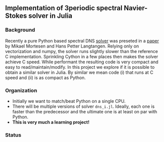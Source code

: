 ## Implementation of 3periodic spectral Navier-Stokes solver in Julia

### Background
Recently a pure Python based spectral DNS [solver](https://github.com/spectralDNS/spectralDNS) was preseted in a 
[paper](http://arxiv.org/pdf/1602.03638v1.pdf) by Mikael Mortesen and Hans Petter Langtangen. Relying only on 
vectorization and numpy, the solver runs slightly slower than the reference C implementation. Sprinkling
Cython in a few places then makes the solver achieve C speed. While performant the resulting code is 
very compact and easy to read/maintain/modify. In this project we explore if it is possible to obtain a similar
solver in Julia. By similar we mean code (i) that runs at C speed and (ii) is as compact as Python. 

### Organization
+ Initially we want to match/beat Python on a single CPU.
+ There will be multiple versions of solver `dns_i.jl`. Ideally, each one is faster than the predecessor and the ultimate one is at least on par with Python.
+ __This is very much a learning project!__

### Status

